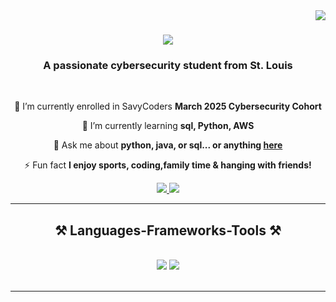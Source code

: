 <img align="right" src="https://visitor-badge.laobi.icu/badge?page_id=shacquilleEdwards.ShacquilleEdwards" />

<h1 align="center">
    <img src="https://readme-typing-svg.herokuapp.com/?font=Righteous&size=35&center=true&vCenter=true&width=500&height=70&duration=4000&lines=Hi+There!+👋;+I'm+Shacquille+Edwards!;" />
</h1>

<h3 align="center">A passionate cybersecurity student from St. Louis</h3>

<br/>

<div align="center">
 
 🔭 I’m currently enrolled in SavyCoders **March 2025 Cybersecurity Cohort**
 
 🌱 I’m currently learning **sql, Python, AWS**

💬 Ask me about **python, java, or sql... or anything [here](https://github.com/discussions)**

⚡ Fun fact **I enjoy sports, coding,family time & hanging with friends!**

 </div>
 
<div align="center"> 
  <a href="mailto:Shacquillee96@gmail.com">
    <img src="https://img.shields.io/badge/Gmail-333333?style=for-the-badge&logo=gmail&logoColor=red" />
  </a>
  <a href="https://www.linkedin.com/public-profile/settings?trk=d_flagship3_profile_self_view_public_profile" target="_blank">
    <img src="https://img.shields.io/badge/LinkedIn-0077B5?style=for-the-badge&logo=linkedin&logoColor=white" target="_blank" />
  </a>

  </a>
</div>

 <hr/>
 
<h2 align="center">⚒️ Languages-Frameworks-Tools ⚒️</h2>
<br/>
<div align="center">
    <img src="https://skillicons.dev/icons?i=vscode,github,bash,git" />
    <img src="https://skillicons.dev/icons?i=java,python,mysql,aws,azure" /><br>
</div>

<br/>
<hr/>
